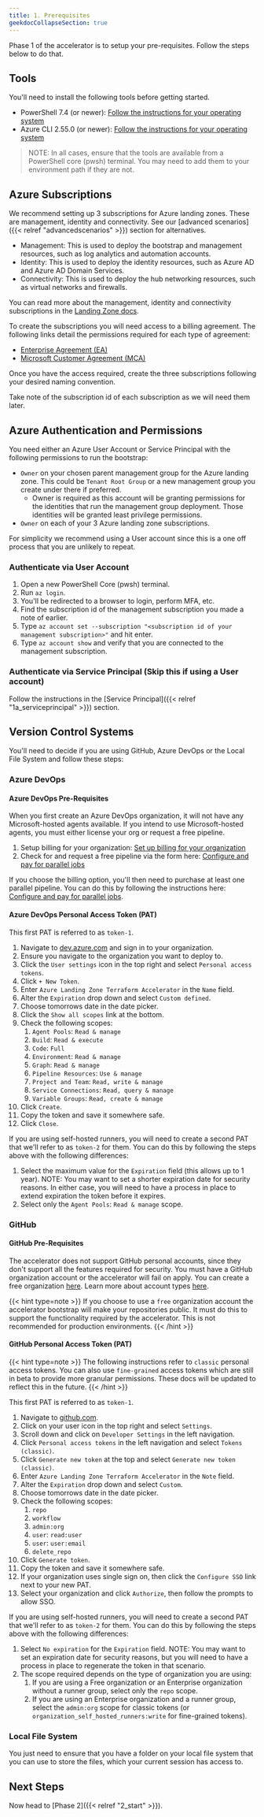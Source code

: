 ```yaml
---
title: 1. Prerequisites
geekdocCollapseSection: true
---
```


Phase 1 of the accelerator is to setup your pre-requisites. Follow the steps below to do that.

## Tools

You'll need to install the following tools before getting started.

- PowerShell 7.4 (or newer): [Follow the instructions for your operating system](https://learn.microsoft.com/en-us/powershell/scripting/install/installing-powershell)
- Azure CLI 2.55.0 (or newer): [Follow the instructions for your operating system](https://learn.microsoft.com/en-us/cli/azure/install-azure-cli)

> NOTE: In all cases, ensure that the tools are available from a PowerShell core (pwsh) terminal. You may need to add them to your environment path if they are not.

## Azure Subscriptions

We recommend setting up 3 subscriptions for Azure landing zones. These are management, identity and connectivity. See our [advanced scenarios]({{< relref "advancedscenarios" >}}) section for alternatives.

- Management: This is used to deploy the bootstrap and management resources, such as log analytics and automation accounts.
- Identity: This is used to deploy the identity resources, such as Azure AD and Azure AD Domain Services.
- Connectivity: This is used to deploy the hub networking resources, such as virtual networks and firewalls.

You can read more about the management, identity and connectivity subscriptions in the [Landing Zone docs](https://learn.microsoft.com/en-us/azure/cloud-adoption-framework/ready/landing-zone/deploy-landing-zones-with-terraform).

To create the subscriptions you will need access to a billing agreement. The following links detail the permissions required for each type of agreement:

- [Enterprise Agreement (EA)](https://learn.microsoft.com/en-us/azure/cost-management-billing/manage/create-enterprise-subscription)
- [Microsoft Customer Agreement (MCA)](https://learn.microsoft.com/en-us/azure/cost-management-billing/manage/create-subscription)

Once you have the access required, create the three subscriptions following your desired naming convention.

Take note of the subscription id of each subscription as we will need them later.

## Azure Authentication and Permissions

You need either an Azure User Account or Service Principal with the following permissions to run the bootstrap:

- `Owner` on your chosen parent management group for the Azure landing zone. This could be `Tenant Root Group` or a new management group you create under there if preferred.
  - Owner is required as this account will be granting permissions for the identities that run the management group deployment. Those identities will be granted least privilege permissions.
- `Owner` on each of your 3 Azure landing zone subscriptions.

For simplicity we recommend using a User account since this is a one off process that you are unlikely to repeat.

### Authenticate via User Account

1. Open a new PowerShell Core (pwsh) terminal.
1. Run `az login`.
1. You'll be redirected to a browser to login, perform MFA, etc.
1. Find the subscription id of the management subscription you made a note of earlier.
1. Type `az account set --subscription "<subscription id of your management subscription>"` and hit enter.
1. Type `az account show` and verify that you are connected to the management subscription.

### Authenticate via Service Principal (Skip this if using a User account)

Follow the instructions in the [Service Principal]({{< relref "1a_serviceprincipal" >}}) section.

## Version Control Systems

You'll need to decide if you are using GitHub, Azure DevOps or the Local File System and follow these steps:

### Azure DevOps

#### Azure DevOps Pre-Requisites

When you first create an Azure DevOps organization, it will not have any Microsoft-hosted agents available. If you intend to use Microsoft-hosted agents, you must either license your org or request a free pipeline.

1. Setup billing for your organization: [Set up billing for your organization](https://learn.microsoft.com/azure/devops/organizations/billing/set-up-billing-for-your-organization-vs?view=azure-devops)
2. Check for and request a free pipeline via the form here: [Configure and pay for parallel jobs](https://learn.microsoft.com/azure/devops/pipelines/licensing/concurrent-jobs?view=azure-devops&tabs=ms-hosted#how-much-do-parallel-jobs-cost)

If you choose the billing option, you'll then need to purchase at least one parallel pipeline. You can do this by following the instructions here: [Configure and pay for parallel jobs](https://learn.microsoft.com/azure/devops/pipelines/licensing/concurrent-jobs?view=azure-devops&tabs=ms-hosted#how-do-i-buy-more-parallel-jobs).

#### Azure DevOps Personal Access Token (PAT)

This first PAT is referred to as `token-1`.

1. Navigate to [dev.azure.com](https://dev.azure.com) and sign in to your organization.
1. Ensure you navigate to the organization you want to deploy to.
1. Click the `User settings` icon in the top right and select `Personal access tokens`.
1. Click `+ New Token`.
1. Enter `Azure Landing Zone Terraform Accelerator` in the `Name` field.
1. Alter the `Expiration` drop down and select `Custom defined`.
1. Choose tomorrows date in the date picker.
1. Click the `Show all scopes` link at the bottom.
1. Check the following scopes:
    1. `Agent Pools`: `Read & manage`
    1. `Build`: `Read & execute`
    1. `Code`: `Full`
    1. `Environment`: `Read & manage`
    1. `Graph`: `Read & manage`
    1. `Pipeline Resources`: `Use & manage`
    1. `Project and Team`: `Read, write & manage`
    1. `Service Connections`: `Read, query & manage`
    1. `Variable Groups`: `Read, create & manage`
1. Click `Create`.
1. Copy the token and save it somewhere safe.
1. Click `Close`.

If you are using self-hosted runners, you will need to create a second PAT that we'll refer to as `token-2` for them. You can do this by following the steps above with the following differences:

1. Select the maximum value for the `Expiration` field (this allows up to 1 year). NOTE: You may want to set a shorter expiration date for security reasons. In either case, you will need to have a process in place to extend expiration the token before it expires.
1. Select only the `Agent Pools`: `Read & manage` scope.

### GitHub

#### GitHub Pre-Requisites

The accelerator does not support GitHub personal accounts, since they don't support all the features required for security. You must have a GitHub organization account or the accelerator will fail on apply. You can create a free organization [here](https://github.com/organizations/plan). Learn more about account types [here](https://docs.github.com/en/get-started/learning-about-github/types-of-github-accounts).

{{< hint type=note >}}
If you choose to use a `free` organization account the accelerator bootstrap will make your repositories public. It must do this to support the functionality required by the accelerator. This is not recommended for production environments.
{{< /hint >}}

#### GitHub Personal Access Token (PAT)

{{< hint type=note >}}
The following instructions refer to `classic` personal access tokens. You can also use `fine-grained` access tokens which are still in beta to provide more granular permissions. These docs will be updated to reflect this in the future.
{{< /hint >}}

This first PAT is referred to as `token-1`.

1. Navigate to [github.com](https://github.com).
1. Click on your user icon in the top right and select `Settings`.
1. Scroll down and click on `Developer Settings` in the left navigation.
1. Click `Personal access tokens` in the left navigation and select `Tokens (classic)`.
1. Click `Generate new token` at the top and select `Generate new token (classic)`.
1. Enter `Azure Landing Zone Terraform Accelerator` in the `Note` field.
1. Alter the `Expiration` drop down and select `Custom`.
1. Choose tomorrows date in the date picker.
1. Check the following scopes:
    1. `repo`
    1. `workflow`
    1. `admin:org`
    1. `user`: `read:user`
    1. `user`: `user:email`
    1. `delete_repo`
1. Click `Generate token`.
1. Copy the token and save it somewhere safe.
1. If your organization uses single sign on, then click the `Configure SSO` link next to your new PAT.
1. Select your organization and click `Authorize`, then follow the prompts to allow SSO.

If you are using self-hosted runners, you will need to create a second PAT that we'll refer to as `token-2` for them. You can do this by following the steps above with the following differences:

1. Select `No expiration` for the `Expiration` field. NOTE: You may want to set an expiration date for security reasons, but you will need to have a process in place to regenerate the token in that scenario.
1. The scope required depends on the type of organization you are using:
    1. If you are using a Free organization or an Enterprise organization without a runner group, select only the `repo` scope.
    1. If you are using an Enterprise organization and a runner group, select the `admin:org` scope for classic tokens (or `organization_self_hosted_runners:write` for fine-grained tokens).

### Local File System

You just need to ensure that you have a folder on your local file system that you can use to store the files, which your current session has access to.

## Next Steps

Now head to [Phase 2]({{< relref "2_start" >}}).
